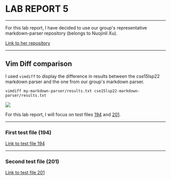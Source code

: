 # LAB REPORT 5

---

For this lab report, I have decided to use our group's representative markdown-parser repository (belongs to Nuojinli Xu). 

[Link to her repository](https://github.com/NuojinliXu/markdown-parser)

---

## Vim Diff comparison

I used ```vimdiff``` to display the difference in results between the cse15lsp22 markdown parser and the one from our group's markdown parser.
```
vimdiff my-markdown-parser/results.txt cse15lsp22-markdown-parser/results.txt
```

![](https://user-images.githubusercontent.com/103203293/173171547-0939c5f7-96e8-4f6f-a90a-aabc9b45c971.png)

For this lab report, I will focus on test files [194](https://github.com/nidhidhamnani/markdown-parser/blob/main/test-files/194.md) and [201](https://github.com/nidhidhamnani/markdown-parser/blob/main/test-files/201.md).

---

### First test file (194)

[Link to test file 194](https://github.com/nidhidhamnani/markdown-parser/blob/main/test-files/194.md)


---

### Second test file (201)

[Link to test file 201](https://github.com/nidhidhamnani/markdown-parser/blob/main/test-files/201.md)


